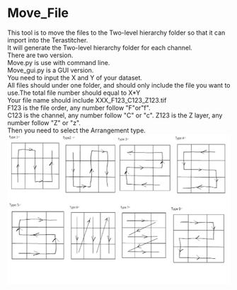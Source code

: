 # Move_File
This tool is to move the files to the Two-level hierarchy folder so that it can import into the Terastitcher.  
It will generate the Two-level hierarchy folder for each channel.  
There are two version.   
Move.py is use with command line.  
Move_gui.py is a GUI version.  
You need to input the X and Y of your dataset.  
All files should under one folder, and should only include the file you want to use.The total file number should equal to X*Y  
Your file name should include XXX_F123_C123_Z123.tif   
F123 is the file order, any number follow "F"or"f".  
C123 is the channel, any number follow "C" or "c".
Z123 is the Z layer, any number follow "Z" or "z".  
Then you need to select the Arrangement type. 
![image](https://github.com/Anson-Jiaqi/Image/blob/main/order_type.png)


